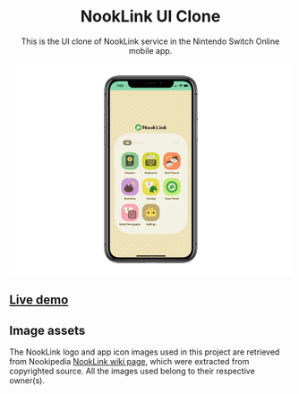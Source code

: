 <h1 align="center">NookLink UI Clone</h1>

<p align="center">This is the UI clone of NookLink service in the Nintendo Switch Online mobile app.</p>

<p align="center">
  <img src="src/images/screenshot.png" alt="Screenshot">
</p>

## [Live demo](https://fywk.github.io/nooklink-clone/)

## Image assets

The NookLink logo and app icon images used in this project are retrieved from Nookipedia [NookLink wiki page](https://nookipedia.com/wiki/NookLink), which were extracted from copyrighted source. All the images used belong to their respective owner(s).
